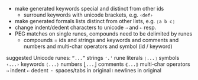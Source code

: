 - make generated keywords special and distinct from other ids
	- surround keywords with unicode brackets, e.g. `‹def›`
- make generated formals lists distinct from other lists, e.g. `❲a b c❳`
- change indent/dedent characters to unicode `⇢` and `⇠` resp.
- PEG matches on single runes, compounds need to be delimited by runes
	- compounds = ids and strings and keywords and comments and numbers and multi-char operators and symbol (id / keyword)


suggested Unicode runes:
`“...”` strings
`❛.❜` rune literals
`❲...❳` symbols
`‹...›` keywords
`⟨...⟩` numbers
`⎣...⎦` comments
`⟪...⟫` multi-char operators
`⇢` indent
`⇠` dedent
`・` spaces/tabs in original
`⦚` newlines in original
